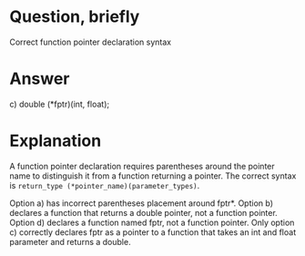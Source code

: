 # Question, briefly
Correct function pointer declaration syntax

# Answer
c) double (*fptr)(int, float);

# Explanation
A function pointer declaration requires parentheses around the pointer name to distinguish it from a function returning a pointer. The correct syntax is `return_type (*pointer_name)(parameter_types)`. 

Option a) has incorrect parentheses placement around fptr*. Option b) declares a function that returns a double pointer, not a function pointer. Option d) declares a function named fptr, not a function pointer. Only option c) correctly declares fptr as a pointer to a function that takes an int and float parameter and returns a double.